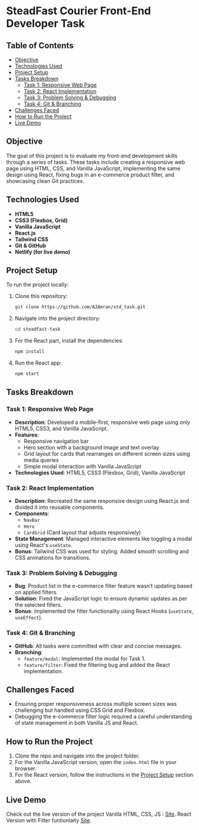 # SteadFast Courier Front-End Developer Task

## Table of Contents
- [Objective](#objective)
- [Technologies Used](#technologies-used)
- [Project Setup](#project-setup)
- [Tasks Breakdown](#tasks-breakdown)
  - [Task 1: Responsive Web Page](#task-1-responsive-web-page)
  - [Task 2: React Implementation](#task-2-react-implementation)
  - [Task 3: Problem Solving & Debugging](#task-3-problem-solving--debugging)
  - [Task 4: Git & Branching](#task-4-git--branching)
- [Challenges Faced](#challenges-faced)
- [How to Run the Project](#how-to-run-the-project)
- [Live Demo](#live-demo)

## Objective
The goal of this project is to evaluate my front-end development skills through a series of tasks. These tasks include creating a responsive web page using HTML, CSS, and Vanilla JavaScript, implementing the same design using React, fixing bugs in an e-commerce product filter, and showcasing clean Git practices.

## Technologies Used
- **HTML5**
- **CSS3 (Flexbox, Grid)**
- **Vanilla JavaScript**
- **React.js**
- **Tailwind CSS**
- **Git & GitHub**
- **Netlify (for live demo)**

## Project Setup
To run the project locally:
1. Clone this repository:
   ```bash
   git clone https://github.com/AJAmran/std_task.git
   ```
2. Navigate into the project directory:
   ```bash
   cd steadfast-task
   ```
3. For the React part, install the dependencies:
   ```bash
   npm install
   ```
4. Run the React app:
   ```bash
   npm start
   ```

## Tasks Breakdown

### Task 1: Responsive Web Page
- **Description**: Developed a mobile-first, responsive web page using only HTML5, CSS3, and Vanilla JavaScript.
- **Features**:
  - Responsive navigation bar
  - Hero section with a background image and text overlay
  - Grid layout for cards that rearranges on different screen sizes using media queries
  - Simple modal interaction with Vanilla JavaScript
- **Technologies Used**: HTML5, CSS3 (Flexbox, Grid), Vanilla JavaScript

### Task 2: React Implementation
- **Description**: Recreated the same responsive design using React.js and divided it into reusable components.
- **Components**:
  - `NavBar`
  - `Hero`
  - `CardGrid` (Card layout that adjusts responsively)
- **State Management**: Managed interactive elements like toggling a modal using React's `useState`.
- **Bonus**: Tailwind CSS was used for styling. Added smooth scrolling and CSS animations for transitions.

### Task 3: Problem Solving & Debugging
- **Bug**: Product list in the e-commerce filter feature wasn’t updating based on applied filters.
- **Solution**: Fixed the JavaScript logic to ensure dynamic updates as per the selected filters.
- **Bonus**: Implemented the filter functionality using React Hooks (`useState`, `useEffect`).

### Task 4: Git & Branching
- **GitHub**: All tasks were committed with clear and concise messages.
- **Branching**:
  - `feature/modal`: Implemented the modal for Task 1.
  - `feature/filter`: Fixed the filtering bug and added the React implementation.

## Challenges Faced
- Ensuring proper responsiveness across multiple screen sizes was challenging but handled using CSS Grid and Flexbox.
- Debugging the e-commerce filter logic required a careful understanding of state management in both Vanilla JS and React.

## How to Run the Project
1. Clone the repo and navigate into the project folder.
2. For the Vanilla JavaScript version, open the `index.html` file in your browser.
3. For the React version, follow the instructions in the [Project Setup](#project-setup) section above.

## Live Demo
Check out the live version of the project Vanilla HTML, CSS, JS : [Site](https://steadfasttask.netlify.app/).
React Version with Filter funtionlaity  [Site](https://stead-fast-second-task.netlify.app/).
